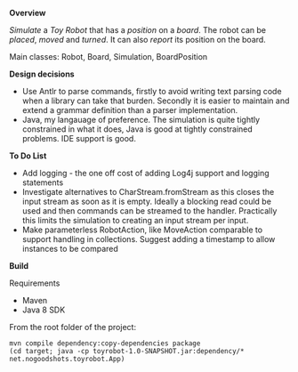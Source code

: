 
**Overview**

*Simulate* a *Toy Robot* that has a *position* on a *board*. The robot can be *placed*, *moved* and *turned*. It can also *report* its position on the board.

Main classes:
Robot, Board, Simulation, BoardPosition

**Design decisions**

* Use Antlr to parse commands, firstly to avoid writing text parsing code when a library can take that burden. Secondly it is easier to maintain and extend a grammar definition than a parser implementation.
* Java, my langauage of preference. The simulation is quite tightly constrained in what it does, Java is good at tightly constrained problems. IDE support is good.

**To Do List**
* Add logging - the one off cost of adding Log4j support and logging statements
* Investigate alternatives to CharStream.fromStream as this closes the input stream as soon as it is empty. Ideally a blocking read could be used and then commands can be streamed to the handler. Practically this limits the simulation to creating an input stream per input.
* Make parameterless RobotAction, like MoveAction comparable to support handling in collections. Suggest adding a timestamp to allow instances to be compared

**Build**

Requirements
* Maven
* Java 8 SDK

From the root folder of the project:
```
mvn compile dependency:copy-dependencies package
(cd target; java -cp toyrobot-1.0-SNAPSHOT.jar:dependency/* net.nogoodshots.toyrobot.App)
```

